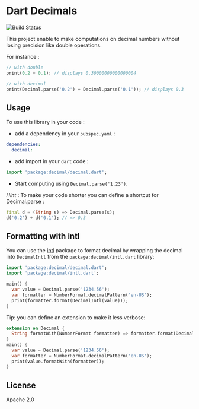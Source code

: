 # Dart Decimals

[![Build Status](https://github.com/a14n/dart-decimal/actions/workflows/dart.yml/badge.svg)](https://github.com/a14n/dart-decimal/actions/workflows/dart.yml)

This project enable to make computations on decimal numbers without losing precision like double operations.

For instance :

```dart
// with double
print(0.2 + 0.1); // displays 0.30000000000000004

// with decimal
print(Decimal.parse('0.2') + Decimal.parse('0.1')); // displays 0.3
```

## Usage
To use this library in your code :
* add a dependency in your `pubspec.yaml` :

```yaml
dependencies:
  decimal:
```

* add import in your `dart` code :

```dart
import 'package:decimal/decimal.dart';
```

* Start computing using `Decimal.parse('1.23')`.

_Hint_ : To make your code shorter you can define a shortcut for Decimal.parse :

```dart
final d = (String s) => Decimal.parse(s);
d('0.2') + d('0.1'); // => 0.3
```

## Formatting with intl

You can use the [intl](https://pub.dev/packages/intl) package to format decimal
by wrapping the decimal into `DecimalIntl` from the `package:decimal/intl.dart`
library:

```dart
import 'package:decimal/decimal.dart';
import 'package:decimal/intl.dart';

main() {
  var value = Decimal.parse('1234.56');
  var formatter = NumberFormat.decimalPattern('en-US');
  print(formatter.format(DecimalIntl(value)));
}
```

Tip: you can define an extension to make it less verbose:

```dart
extension on Decimal {
  String formatWith(NumberFormat formatter) => formatter.format(DecimalIntl(this));
}
main() {
  var value = Decimal.parse('1234.56');
  var formatter = NumberFormat.decimalPattern('en-US');
  print(value.formatWith(formatter));
}
```

## License
Apache 2.0
